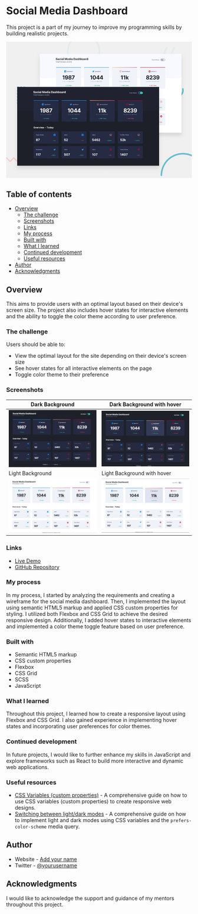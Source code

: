 # Social Media Dashboard

This project is a part of my journey to improve my programming skills by building realistic projects.

![](./Screenshots/desktop-preview.jpg)

## Table of contents

- [Overview](#overview)
  - [The challenge](#the-challenge)
  - [Screenshots](#screenshots)
  - [Links](#links)
  - [My process](#my-process)
  - [Built with](#built-with)
  - [What I learned](#what-i-learned)
  - [Continued development](#continued-development)
  - [Useful resources](#useful-resources)
- [Author](#author)
- [Acknowledgments](#acknowledgments)

## Overview

This aims to provide users with an optimal layout based on their device's screen size. The project also includes hover states for interactive elements and the ability to toggle the color theme according to user preference.

### The challenge

Users should be able to:

- View the optimal layout for the site depending on their device's screen size
- See hover states for all interactive elements on the page
- Toggle color theme to their preference

### Screenshots

| Dark Background                                 | Dark Background with hover                                     |
| ----------------------------------------------- | -------------------------------------------------------------- |
| ![Dark Background](./Screenshots/dark-bg.jpg)   | ![Dark Background with hover](./Screenshots/dark-active.jpg)   |
| Light Background                                | Light Background with hover                                    |
| ![Light Background](./Screenshots/Light-bg.jpg) | ![Light Background with hover](./Screenshots/Light-active.jpg) |

### Links

- [Live Demo](https://example.com)
- [GitHub Repository](https://github.com/yourusername/your-repo)

### My process

In my process, I started by analyzing the requirements and creating a wireframe for the social media dashboard. Then, I implemented the layout using semantic HTML5 markup and applied CSS custom properties for styling. I utilized both Flexbox and CSS Grid to achieve the desired responsive design. Additionally, I added hover states to interactive elements and implemented a color theme toggle feature based on user preference.

### Built with

- Semantic HTML5 markup
- CSS custom properties
- Flexbox
- CSS Grid
- SCSS
- JavaScript

### What I learned

Throughout this project, I learned how to create a responsive layout using Flexbox and CSS Grid. I also gained experience in implementing hover states and incorporating user preferences for color themes.

### Continued development

In future projects, I would like to further enhance my skills in JavaScript and explore frameworks such as React to build more interactive and dynamic web applications.

### Useful resources

- [CSS Variables (custom properties)](https://css-tricks.com/updating-a-css-variable-with-javascript/) - A comprehensive guide on how to use CSS variables (custom properties) to create responsive web designs.
- [Switching between light/dark modes](https://developer.mozilla.org/en-US/docs/Web/CSS/@media/prefers-color-scheme) - A comprehensive guide on how to implement light and dark modes using CSS variables and the `prefers-color-scheme` media query.

## Author

- Website - [Add your name](#)
- Twitter - [@yourusername](#)

## Acknowledgments

I would like to acknowledge the support and guidance of my mentors throughout this project.
